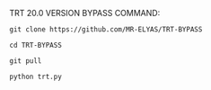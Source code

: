 TRT 20.0 VERSION BYPASS 
COMMAND:
```
git clone https://github.com/MR-ELYAS/TRT-BYPASS

cd TRT-BYPASS

git pull

python trt.py
```
